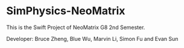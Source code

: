 # SimPhysics-NeoMatrix
This is the Swift Project of NeoMatrix G8 2nd Semester.

Developer: Bruce Zheng, Blue Wu, Marvin Li, Simon Fu and Evan Sun
